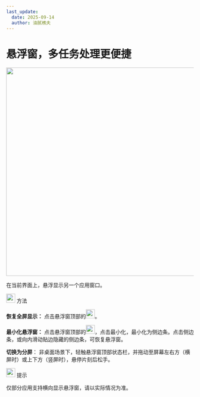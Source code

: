 ```yaml
---
last_update:
  date: 2025-09-14
  author: 油腻樵夫
---
```


# 悬浮窗，多任务处理更便捷

<img src="https://tips-p01-drcn.dbankcdn.cn/MODEL/DOC/C00B031/resource/card/202512310dkjZd/zh-cn/image/figure/10045865_f001_SuspensionWindow.png" width="560" height=""/>

在当前界面上，悬浮显示另一个应用窗口。

<img src="https://tips-p01-drcn.dbankcdn.cn/MODEL/EMUI/C00B030/resource/card/202503041becsx/zh-cn/image/common/buttons/fig_method.png" width="24" height="24"/> 方法

**恢复全屏显示：** 点击悬浮窗顶部的<img src="https://tips-p01-drcn.dbankcdn.cn/MODEL/EMUI/C00B030/resource/card/202508061ZsslO/zh-cn/image/common/buttons/ic_muti_window_maximize1.png" width="24" height="24"/>。

**最小化悬浮窗：** 点击悬浮窗顶部的<img src="https://tips-p01-drcn.dbankcdn.cn/MODEL/EMUI/C00B030/resource/card/202508061ZsslO/zh-cn/image/common/buttons/ic_muti_window_bar.png" width="24" height="24"/>，点击最小化，最小化为侧边条。点击侧边条，或向内滑动贴边隐藏的侧边条，可恢复悬浮窗。

**切换为分屏**： 非桌面场景下，轻触悬浮窗顶部状态栏，并拖动至屏幕左右方（横屏时）或上下方（竖屏时），悬停片刻后松手。

<img src="https://tips-p01-drcn.dbankcdn.cn/MODEL/EMUI/C00B030/resource/card/202508300vZjQz/zh-cn/image/common/buttons/fig_tips.png" width="24" height="24"/> 提示

仅部分应用支持横向显示悬浮窗，请以实际情况为准。

